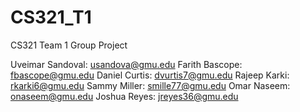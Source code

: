 # CS321_T1
CS321 Team 1 Group Project

Uveimar Sandoval: usandova@gmu.edu
Farith Bascope: fbascope@gmu.edu
Daniel Curtis: dvurtis7@gmu.edu
Rajeep Karki: rkarki6@gmu.edu
Sammy Miller: smille77@gmu.edu
Omar Naseem: onaseem@gmu.edu 
Joshua Reyes: jreyes36@gmu.edu


